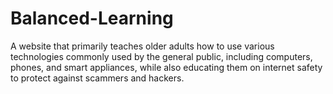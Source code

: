 # Balanced-Learning
A website that primarily teaches older adults how to use various technologies commonly used by the general public, including computers, phones, and smart appliances, while also educating them on internet safety to protect against scammers and hackers.
